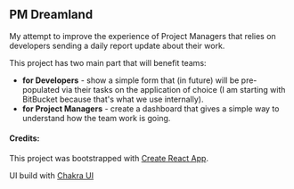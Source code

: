 ## PM Dreamland
My attempt to improve the experience of Project Managers that relies on developers sending a daily report update about their work.

This project has two main part that will benefit teams:
* **for Developers** - show a simple form that (in future) will be pre-populated via their tasks on the application of choice (I am starting with BitBucket because that's what we use internally).
* **for Project Managers** - create a dashboard that gives a simple way to understand how the team work is going.

#### Credits:

This project was bootstrapped with [Create React App](https://github.com/facebook/create-react-app).

UI build with [Chakra UI](https://chakra-ui.com)

